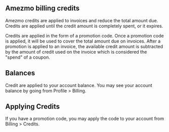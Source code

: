 ## Amezmo billing credits

Amezmo credits are applied to invoices and reduce the total amount due. Credits are applied 
until the credit amount is completely spent, or it expires. 

Credits are applied in the form of a promotion code. Once a promotion code is applied, it will be used to cover the total amount due on invoices. After a promotion is applied to an invoice, the available credit amount is subtracted by the amount of credit used on the invoice which is considered the "spend" of a coupon. 

## Balances
Credit are applied to your account balance. You may see your account balance by going from Profile > Billing.

## Applying Credits
If you have a promotion code, you may apply the code to your account from Billing > Credits. 

